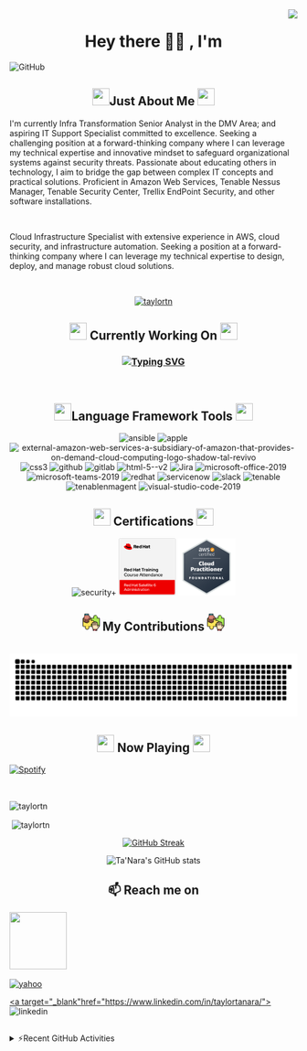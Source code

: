 <!-- VISITOR'S BADGE-->

<img align="right" src="https://visitor-badge.laobi.icu/badge?page_id=taylortn.taylortn" />

<!--HEADING-->

<h1 align="center">Hey there 👋🏾 , I'm </h1>

<!--BANNER-->

![GitHub](https://github.com/taylortn/taylortn/assets/161537665/55874b4b-9910-448e-a8cd-74ec9c9eb2ed)

<!--INTRODUCTION-->

<h2 align="center">  <img width="30" height="30" src="https://img.icons8.com/?size=100&id=111416&format=png&color=000000"/>Just About Me <img width="30" height="30" src="https://img.icons8.com/?size=100&id=111416&format=png&color=000000"/></h2>
<p>
I'm currently Infra Transformation Senior Analyst in the DMV Area; and aspiring IT Support Specialist committed to excellence. Seeking a challenging position at a forward-thinking company where I can leverage my technical expertise and innovative mindset to safeguard organizational systems against security threats. Passionate about educating others in technology, I aim to bridge the gap between complex IT concepts and practical solutions. Proficient in Amazon Web Services, Tenable Nessus Manager, Tenable Security Center, Trellix EndPoint Security, and other software installations.
</p>
<br>

Cloud Infrastructure Specialist with extensive experience in AWS, cloud security, and infrastructure automation. Seeking a position at a forward-thinking company where I can leverage my technical expertise to design, deploy, and manage robust cloud solutions.<br>

<br>

 <p align="center"> <a href="https://github.com/ryo-ma/github-profile-trophy"><img src="https://github-profile-trophy.vercel.app/?username=taylortn" alt="taylortn" /></a> </p>
 
 <!-- CURRENT WORKING STATUS -->

<h2 align="center"><img width="30" height="30" src="https://img.icons8.com/?size=100&id=L6MlWfmzACXP&format=png&color=000000"/> Currently Working On <img width="30" height="30" src="https://img.icons8.com/?size=100&id=L6MlWfmzACXP&format=png&color=000000"/></h2>

<h3 align="center">

<a href="https://git.io/typing-svg"><img src="https://readme-typing-svg.demolab.com?font=Fira+Code&size=16&pause=50&multiline=true&random=false&width=700&height=350&lines=-+Comparing+Scans+from+Tenable+Security+Center+with+RHEL%2FWINDOW+instances;+-+Automation+of+EBS+and+AMI+Snapshots;-+Created+KMS+Keys+for+Instances;+-+Encryption+of+EBS+Volume;-+Update+Nessus+Agents;-+Updating+Versions;-+GUI+is+up+%26+accessible;-+Health+Checks+to+the+AWS+System;-+Create+Alarms+to+be+emailed+up+CPU+Utilization;-+Installing+Ansible+Playbook+on+Instances;-+Deploy+instances+to+Trellix;-+Adding+%26+removing+NACL;-+Creating+ALBs;-+Creating+new+VPCs;-+Creating+STIG+Checklists" alt="Typing SVG" /></a>
</h3>

<!-- LANGUAGE ICONS-->

<br>
 <h2 align="center"> <img width="30" height="30" src="https://img.icons8.com/?size=100&id=119075&format=png&color=000000"/>Language Framework Tools <img width="30" height="30" src="https://img.icons8.com/?size=100&id=119075&format=png&color=000000"/> </h2>
 <div align="center">

<!-- ANSIBLE  -->

<img width="100" height="100" src="https://levelupla.io/wp-content/uploads/2020/05/ansiblelogo.png" alt="ansible"/>

<!-- APPLE  -->

<img width="100" height="100" src="https://img.icons8.com/?size=100&id=uoRwwh0lz3Jp&format=png&color=000000" alt="apple"/>

<!--AWS-->
 
<img width="100" height="100" src="https://img.icons8.com/external-tal-revivo-shadow-tal-revivo/100/external-amazon-web-services-a-subsidiary-of-amazon-that-provides-on-demand-cloud-computing-logo-shadow-tal-revivo.png" alt="external-amazon-web-services-a-subsidiary-of-amazon-that-provides-on-demand-cloud-computing-logo-shadow-tal-revivo"/>

<!-- CSS3  --> 
 
<img width="100" height="100" src="https://img.icons8.com/color/48/css3.png" alt="css3"/>
 
<!--GitHub--> 
 
<img width="100" height="100" src="https://img.icons8.com/clouds/100/github.png" alt="github"/>
 
<!-- GitLab  --> 

<img width="100" height="100" src="https://img.icons8.com/color/100/gitlab.png" alt="gitlab"/>

<!-- HTML5  --> 
<img width="100" height="100" src="https://img.icons8.com/color/100/html-5--v2.png" alt="html-5--v2"/>
 
<!-- JIRA  --> 

<img width="100" height="100" src="https://img.icons8.com/?size=100&id=oROcPah5ues6&format=png&color=000000" alt="Jira"/>

<!-- MICROSOFT OFFICE  --> 
 
<img width="100" height="100" src="https://img.icons8.com/fluency/100/microsoft-office-2019.png" alt="microsoft-office-2019"/>

<!-- MICROSOFT TEAMS  -->

<img width="100" height="100" src="https://img.icons8.com/fluency/100/microsoft-teams-2019.png" alt="microsoft-teams-2019"/>

<!--RED HAT-->

<img width="100" height="100" src="https://img.icons8.com/?size=100&id=17847&format=png&color=000000" alt="redhat"/>

<!-- SERVICE NOW  -->

<img width="100" height="100" src="https://seeklogo.com/images/S/servicenow-agent-logo-F71A6DAFCE-seeklogo.com.png" alt="servicenow"/>

<!-- SLACK  -->

<img width="100" height="100" src="https://img.icons8.com/?size=100&id=nJcA2q1aR7KO&format=png&color=000000" alt="slack"/>

<!-- TENABLE SECURITY CENTER  -->

<img width="100" height="100" src="https://images.g2crowd.com/uploads/product/image/social_landscape/social_landscape_a56946b0f7cacc09a4f3e6844fd08b04/tenable-security-center.png" alt="tenable"/>

<!-- TENABLE NESSUS MANAGER  -->

<img width="100" height="100" src="https://www.access42.nl/wp-content/uploads/2020/01/nessus-logo.png" alt="tenablenmagent"/>

<!-- VISUAL STUDIO CODE  --> 

<img width="100" height="100" src="https://img.icons8.com/fluency/100/visual-studio-code-2019.png" alt="visual-studio-code-2019"/>

<br>

<!--CERTIFICATIONS-->

<h2 align="center"><img width="30" height="30" src="https://img.icons8.com/?size=100&id=GFXPq4c6LWMW&format=png&color=000000"/> Certifications <img width="30" height="30" src="https://img.icons8.com/?size=100&id=GFXPq4c6LWMW&format=png&color=000000"/></h2>

<img width="100" height="100" src="https://images.credly.com/images/131de2f5-03f5-40a7-bcce-f9ae49e3979c/twitter_thumb_201604_CompTIA_Security_2B.png" alt="security+"/>

<img width="100" height="100" src="https://github.com/taylortn/taylortn/blob/main/images/Red_Hat_Satellite_6_Administration.png" alt="satellite"/>

<img width="100" height="100" src="https://github.com/taylortn/taylortn/blob/main/images/Cloud%20Practioner.png" alt="AWS Cloud Practitioner"/>

<br>
 <h2 align="center"><img width="30" height="30" src="https://github.com/taylortn/taylortn/blob/main/images/contribution.png"/> My Contributions <img width="30" height="30" src="https://github.com/taylortn/taylortn/blob/main/images/contribution.png"/></align></h2>
 <br>
 <img alt="snake eating my contributions" src="https://raw.githubusercontent.com/taylortn/taylortn/output/github-contribution-grid-snake.svg" /> <br/>
 </div>
 
 <h2 align="center"><img width="30" height="30" src="https://img.icons8.com/?size=100&id=52979&format=png&color=000000"/> Now Playing <img width="30" height="30" src="https://img.icons8.com/?size=100&id=52979&format=png&color=000000"/></h2>

[![Spotify](https://taylortn-git-main-tanara-taylors-projects.vercel.app/api/spotify)](https://open.spotify.com/user/312u2ozgni7szbjo3gx5l6lhpi5e)

<br>

<!--
 <details>
 <summary>⚡ GitHub Stats</summary>
  </details>
 -->
<p><img align="center" src="https://github-readme-stats.vercel.app/api/top-langs?username=taylortn&show_icons=true&locale=en&layout=compact" alt="taylortn" /></p>

<p>&nbsp;<img align="center" src="https://github-readme-stats.vercel.app/api?username=taylortn&show_icons=true&locale=en" alt="taylortn" /></p>

<div align="center">
<a href="https://git.io/streak-stats"><img src="https://streak-stats.demolab.com?user=taylortn&date_format=j%20M%5B%20Y%5D" alt="GitHub Streak" /></a>
 
![Ta'Nara's GitHub stats](https://github-readme-stats-ebon-chi.vercel.app/api?username=taylortn&show_icons=true&theme=radical)
</div>

 <h2 align="center"></h2>

<h2  align="center">📫 Reach me on</h2>
<p align="center"> 
<!--Email-->

<img width ="100" height= "100" src="https://img.icons8.com/?size=100&id=ZGyhlOMIhde6&format=png&color=000000"/> <a href="mailto:tanara.taylor@yahoo.com">

<img width="100" height="100" src="https://img.icons8.com/clouds/100/yahoo.png" alt="yahoo"/>

<!--LinkedIn-->

<a target="_blank"href="https://www.linkedin.com/in/taylortanara/">
<img width="100" height="100" src="https://img.icons8.com/3d-fluency/94/linkedin.png" alt="linkedin"/>
 </a>
 </a>
</p>
 <h2 align="center"></h2>

 <details>
  <summary>⚡Recent GitHub Activities</summary>
  <!--START_SECTION:activity-->
1. 🎉 Merged PR [#2](https://github.com/taylortn/taylortn/pull/2) in [taylortn/taylortn](https://github.com/taylortn/taylortn)
<!--END_SECTION:activity-->
 </details>
 
 
 
 
 <!--
**taylortn/taylortn** is a ✨ _special_ ✨ repository because its `README.md` (this file) appears on your GitHub profile.

Here are some ideas to get you started:

- 🔭 I’m currently working on ...
- 🌱 I’m currently learning ...
- 👯 I’m looking to collaborate on ...
- 🤔 I’m looking for help with ...
- 💬 Ask me about ...
- 📫 How to reach me: ...
- 😄 Pronouns: ...
- ⚡ Fun fact: ...
-->

